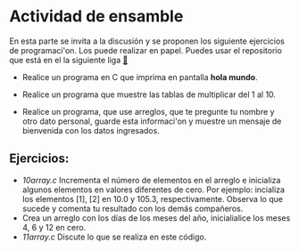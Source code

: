 # Actividad de ensamble

En esta parte se invita a la discusión y se proponen los siguiente
ejercicios de programaci\'on. Los puede realizar en  papel.
Puedes usar el repositorio que está en el la siguiente liga [:link:](https://github.com/UNAM-FESAc/c-prgrmmng-I-FESAc)

- Realice un programa en C que imprima en pantalla __hola mundo__. 

- Realice un programa que muestre las tablas de multiplicar del 1 al 10.

- Realice un programa, que use arreglos, que te pregunte tu nombre y otro dato
  personal, guarde esta informaci\'on y muestre un mensaje de bienvenida 
	con los datos ingresados.

## Ejercicios:
- *10array.c* Incrementa el número de elementos en el arreglo e 
	inicializa algunos elementos en valores diferentes de cero. Por ejemplo:
	incializa los elementos [1], [2] en 10.0 y 105.3, respectivamente.
	Observa lo que sucede y comenta tu resultado con los demás compañeros.
- Crea un arreglo con los días de los meses del año, inicialialice los meses 
	4, 6 y 12 en cero.
- *11array.c* Discute lo que se realiza en este código.
